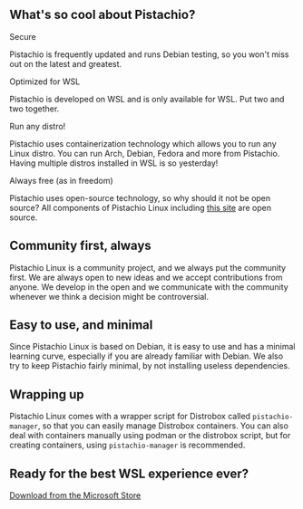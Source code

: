 ---
---

<div class="special-stuff">
    <div class="whatssocool">
        <h2>What's so cool about Pistachio?</h2>
        <div class="feature-grid">
            <div class="feature">
                <p class="feature-header">Secure</p>
                <p>Pistachio is frequently updated and runs Debian testing, so you won't miss out on the latest and greatest.</p>
            </div>
            <div class="feature">
                <p class="feature-header">Optimized for WSL</p>
                <p>Pistachio is developed on WSL and is only available for WSL. Put two and two together.</p>
            </div>
            <div class="feature">
                <p class="feature-header">Run any distro!</p>
                <p>Pistachio uses containerization technology which allows you to run any Linux distro. You can run Arch, Debian, Fedora and more from Pistachio. Having multiple distros installed in WSL is so yesterday!</p>
            </div>
            <div class="feature">
                <p class="feature-header">Always free (as in freedom)</p>
                <p>Pistachio uses open-source technology, so why should it not be open source? All components of Pistachio Linux including <a href="https://github.com/PistachioLinux/website" target="_blank">this site</a> are open source.</p>
            </div>
        </div>
    </div>
    <div class="special-containers">
        <h2>Community first, always</h2>
        <p>Pistachio Linux is a community project, and we always put the community first. We are always open to new ideas and we accept contributions from anyone. We develop in the open and we communicate with the community whenever we think a decision might be controversial.</p>
    </div>
    <div class="special-containers">
        <h2>Easy to use, and minimal</h2>
        <p>Since Pistachio Linux is based on Debian, it is easy to use and has a minimal learning curve, especially if you are already familiar with Debian. We also try to keep Pistachio fairly minimal, by not installing useless dependencies.</p>
    </div>
    <div class="special-containers">
        <h2>Wrapping up</h2>
        <p>Pistachio Linux comes with a wrapper script for Distrobox called <code>pistachio-manager</code>, so that you can easily manage Distrobox containers. You can also deal with containers manually using podman or the distrobox script, but for creating containers, using <code>pistachio-manager</code> is recommended.</p>
    </div>
    <div class="cta">
        <h2>Ready for the best WSL experience ever?</h2>
        <a href="#">Download from the Microsoft Store</a>
    </div>
</div>

